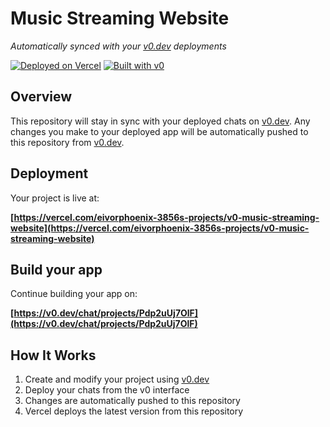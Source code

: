 # Music Streaming Website

*Automatically synced with your [v0.dev](https://v0.dev) deployments*

[![Deployed on Vercel](https://img.shields.io/badge/Deployed%20on-Vercel-black?style=for-the-badge&logo=vercel)](https://vercel.com/eivorphoenix-3856s-projects/v0-music-streaming-website)
[![Built with v0](https://img.shields.io/badge/Built%20with-v0.dev-black?style=for-the-badge)](https://v0.dev/chat/projects/Pdp2uUj7OlF)

## Overview

This repository will stay in sync with your deployed chats on [v0.dev](https://v0.dev).
Any changes you make to your deployed app will be automatically pushed to this repository from [v0.dev](https://v0.dev).

## Deployment

Your project is live at:

**[https://vercel.com/eivorphoenix-3856s-projects/v0-music-streaming-website](https://vercel.com/eivorphoenix-3856s-projects/v0-music-streaming-website)**

## Build your app

Continue building your app on:

**[https://v0.dev/chat/projects/Pdp2uUj7OlF](https://v0.dev/chat/projects/Pdp2uUj7OlF)**

## How It Works

1. Create and modify your project using [v0.dev](https://v0.dev)
2. Deploy your chats from the v0 interface
3. Changes are automatically pushed to this repository
4. Vercel deploys the latest version from this repository